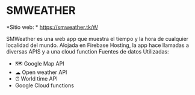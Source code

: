 # SMWEATHER

*Sitio web: * https://smweather.tk/#/

SMWeather es una web app que muestra el tiempo y la hora de cualquier localidad del mundo. Alojada en Firebase Hosting, la app hace llamadas a diversas APIS y a una cloud function
Fuentes de datos Utilizadas:

  * 🗺 Google Map API
  * ☁ Open weather API 
  * ⏰ World time API
  * Google Cloud functions
  
